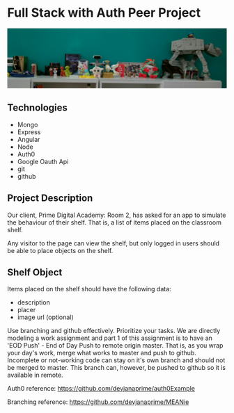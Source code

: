 Full Stack with Auth Peer Project
=================================

![our shelf](public/images/piShelf.JPG)

Technologies
------------
* Mongo
* Express
* Angular
* Node
* Auth0
* Google Oauth Api
* git
* github

Project Description
-------------------
Our client, Prime Digital Academy: Room 2, has asked for an app to simulate the behaviour of their shelf. That is, a list of items placed on the classroom shelf.

Any visitor to the page can view the shelf, but only logged in users should be able to place objects on the shelf.

Shelf Object
------------
Items placed on the shelf should have the following data:

* description
* placer
* image url (optional)

Use branching and github effectively. Prioritize your tasks. We are directly modeling a work assignment and part 1 of this assignment is to have an 'EOD Push' - End of Day Push to remote origin master. That is, as you wrap your day's work, merge what works to master and push to github. Incomplete or not-working code can stay on it's own branch and should not be merged to master. This branch can, however, be pushed to github so it is available in remote.

Auth0 reference: https://github.com/devjanaprime/auth0Example

Branching reference: https://github.com/devjanaprime/MEANie
